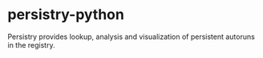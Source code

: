 # persistry-python
Persistry provides lookup, analysis and visualization of persistent autoruns in the registry.

